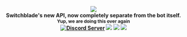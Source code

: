 <div align="center">
  <img src="https://i.imgur.com/Bb84dSx.png"><br>
  <b>Switchblade's new API, now completely separate from the bot itself.<br>
    <span style="font-size: 12">Yup, we are doing this over again</span>
  <br>
    <a href="https://support.switchblade.xyz/"><img src="https://img.shields.io/badge/dynamic/json.svg?style=flat-square&label=chat%20on%20Discord&colorB=7289DA&url=https%3A%2F%2Fdiscordapp.com%2Fapi%2Fservers%2F445203868624748555%2Fembed.json&query=%24.members.length&suffix=%20online" alt="Discord Server"/></a>
    <a href="https://travis-ci.org/SwitchbladeBot/api"><img src="https://img.shields.io/travis/SwitchbladeBot/api.svg?style=flat-square"/></a>
    <a href="https://david-dm.org/SwitchbladeBot/api"><img src="https://david-dm.org/SwitchbladeBot/api/status.svg?style=flat-square"/></a>
    <a href="https://david-dm.org/SwitchbladeBot/api?type=dev"><img src="https://david-dm.org/SwitchbladeBot/api/dev-status.svg?style=flat-square"/></a>
  </p>
</div>
